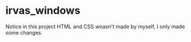 # irvas_windows
Notice in this project HTML and CSS wnasn't made by myself, I only made some changes.

